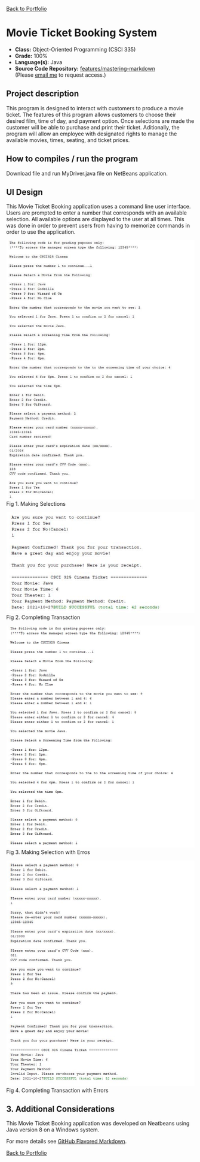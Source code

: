 [Back to Portfolio](./)

Movie Ticket Booking System
===============

-   **Class:** Object-Oriented Programming (CSCI 335)
-   **Grade:** 100%
-   **Language(s):** Java
-   **Source Code Repository:** [features/mastering-markdown](https://github.com/Xcar17/Movie-Ticket-App)  
    (Please [email me](mailto:cror93@gmail.com?subject=GitHub%20Access) to request access.)

## Project description

This program is designed to interact with customers to produce a movie ticket. The features of this program allows customers to choose their desired film, time of day, and payment option. Once selections are made the customer will be able to purchase and print their ticket. Aditionally, the program will allow an employee with designated rights to manage the available movies, times, seating, and ticket prices. 

## How to compiles / run the program

Download file and run MyDriver.java file on NetBeans application.

## UI Design

This Movie Ticket Booking application uses a command line user interface. Users are prompted to enter a number that corresponds with an available selection. All available options are displayed to the user at all times. This was done in order to prevent users from having to memorize commands in order to use the application. 

![screenshot](/Ticket-Images/java1.JPG)
Fig 1. Making Selections

![screenshot](/Ticket-Images/java2.JPG)
Fig 2. Completing Transaction

![screenshot](/Ticket-Images/javaerror1.JPG)
Fig 3. Making Selection with Erros


![screenshot](/Ticket-Images/javaerror2.JPG)
Fig 4. Completing Transaction with Errors


## 3. Additional Considerations

This Movie Ticket Booking application was developed on Neatbeans using Java version 8 on a Windows system.

For more details see [GitHub Flavored Markdown](https://guides.github.com/features/mastering-markdown/).

[Back to Portfolio](./)
